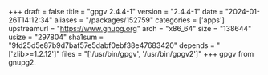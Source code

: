 +++
draft = false
title = "gpgv 2.4.4-1"
version = "2.4.4-1"
date = "2024-01-26T14:12:34"
aliases = "/packages/152759"
categories = ['apps']
upstreamurl = "https://www.gnupg.org"
arch = "x86_64"
size = "138644"
usize = "297804"
sha1sum = "9fd25d5e87b9d7baf57e5dabf0ebf38e47683420"
depends = "['zlib>=1.2.12']"
files = "['/usr/bin/gpgv', '/usr/bin/gpgv2']"
+++
gpgv from gnupg2.